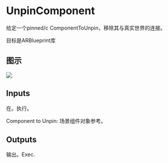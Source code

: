 # UnpinComponent

给定一个pinned/c ComponentToUnpin，移除其与真实世界的连接。

目标是ARBlueprint库

## 图示

![]($-20221218-17562102.png)

## Inputs

在。执行。

Component to Unpin: 场景组件对象参考。 

## Outputs

输出。Exec.
